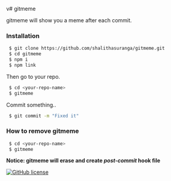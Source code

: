 v# gitmeme

gitmeme will show you a meme after each commit.

### Installation

```bash
 $ git clone https://github.com/shalithasuranga/gitmeme.git
 $ cd gitmeme
 $ npm i
 $ npm link
```
Then go to your repo.

```bash
 $ cd <your-repo-name>
 $ gitmeme
```

Commit something..

```bash
 $ git commit -m "Fixed it"
```


### How to remove gitmeme

```bash
 $ cd <your-repo-name>
 $ gitmeme
```

**Notice: gitmeme will erase and create ___post-commit___ hook file**

[![GitHub license](https://c5.patreon.com/external/logo/become_a_patron_button.png)](https://www.patreon.com/shalithasuranga)
